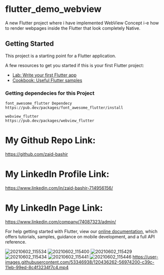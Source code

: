 # flutter_demo_webview

A new Flutter project where i have implemented WebView Concept i-e how to render webpages inside the Flutter that look completely Native.

## Getting Started

This project is a starting point for a Flutter application.

A few resources to get you started if this is your first Flutter project:

- [Lab: Write your first Flutter app](https://flutter.dev/docs/get-started/codelab)
- [Cookbook: Useful Flutter samples](https://flutter.dev/docs/cookbook)

### Getting dependecies for this Project
    font_awesome_flutter Dependecy
    https://pub.dev/packages/font_awesome_flutter/install
    
    webview_flutter
    https://pub.dev/packages/webview_flutter
    
# My Github Repo Link:
https://github.com/zaid-bashir

# My LinkedIn Profile Link:
https://www.linkedin.com/in/zaid-bashir-714956156/

# My LinkedIn Page Link:
https://www.linkedin.com/company/74087323/admin/

For help getting started with Flutter, view our
[online documentation](https://flutter.dev/docs), which offers tutorials,
samples, guidance on mobile development, and a full API reference.

![20210602_115534](https://user-images.githubusercontent.com/53346938/120434415-16cf5b00-c39a-11eb-978c-93e15e64317f.png)
![20210602_115400](https://user-images.githubusercontent.com/53346938/120434422-19ca4b80-c39a-11eb-8c0f-2a16ed0eb5a3.png)
![20210602_115429](https://user-images.githubusercontent.com/53346938/120434431-1b940f00-c39a-11eb-8bea-ddecfd766959.png)
![20210602_115434](https://user-images.githubusercontent.com/53346938/120434437-1cc53c00-c39a-11eb-8913-7074f447f041.png)
![20210602_115441](https://user-images.githubusercontent.com/53346938/120434438-1e8eff80-c39a-11eb-9cfb-7a619ed7e2e4.png)
![20210602_115446](https://user-images.githubusercontent.com/53346938/120434445-1fc02c80-c39a-11eb-8e80-07e4af8b1afd.png)
https://user-images.githubusercontent.com/53346938/120436262-56974200-c39c-11eb-99ed-8c4f3234f7c4.mp4
